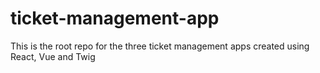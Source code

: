 # ticket-management-app
This is the root repo for the three ticket management apps created using React, Vue and Twig
